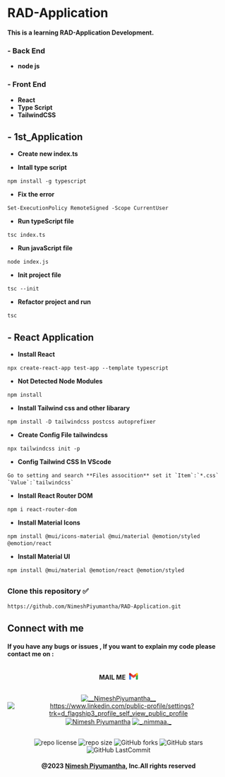 # RAD-Application

**This is a learning RAD-Application Development.**

### - Back End
- **node js**



### - Front End

- **React**
- **Type Script**
- **TailwindCSS**

##
## - 1st_Application


- **Create new index.ts**

- **Intall type script**

```
npm install -g typescript
```

- **Fix the error**

```
Set-ExecutionPolicy RemoteSigned -Scope CurrentUser
```

- **Run typeScript file**

```
tsc index.ts
```

- **Run javaScript file**

```
node index.js
```

- **Init project file**

```
tsc --init
```

- **Refactor project and run**

```
tsc
```

## - React Application

- **Install React**

```
npx create-react-app test-app --template typescript
```

- **Not Detected Node Modules**

```
npm install
```

- **Install Tailwind css and other libarary**

```
npm install -D tailwindcss postcss autoprefixer
```

- **Create Config File tailwindcss**

```
npx tailwindcss init -p
```

- **Config Tailwind CSS In VScode**

```
Go to setting and search **Files assocition** set it `Item`:`*.css` `Value`:`tailwindcss`
```

- **Install React Router DOM**

```
npm i react-router-dom
```

- **Install Material Icons**

```
npm install @mui/icons-material @mui/material @emotion/styled @emotion/react
```

- **Install Material UI**

```
npm install @mui/material @emotion/react @emotion/styled
```

##

### Clone this repository ✅

```md
https://github.com/NimeshPiyumantha/RAD-Application.git
```

## Connect with me

#### If you have any bugs or issues , If you want to explain my code please contact me on :

<div align="center">
 <br><b>MAIL ME</b>&nbsp;
  <a href="mailto:nimeshpiyumantha11@gmail.com">
      <img width="20px" src="https://github.com/NimeshPiyumantha/red-alpha/blob/main/gmail.svg" />
  </a></p>

 </div>

##

<p align="center">
<a href="https://twitter.com/NPiyumantha60"><img align="center" src="https://raw.githubusercontent.com/rahuldkjain/github-profile-readme-generator/master/src/images/icons/Social/twitter.svg" alt="__NimeshPiyumantha__" height="30" width="40" /></a>
<a href="https://www.linkedin.com/in/nimesh-piyumantha-33736a222" target="blank"><img align="center" src="https://raw.githubusercontent.com/rahuldkjain/github-profile-readme-generator/master/src/images/icons/Social/linked-in-alt.svg" alt="https://www.linkedin.com/public-profile/settings?trk=d_flagship3_profile_self_view_public_profile" height="30" width="40" /></a>
<a href="https://www.facebook.com/profile.php?id=100025931563090" target="blank"><img align="center" src="https://raw.githubusercontent.com/rahuldkjain/github-profile-readme-generator/master/src/images/icons/Social/facebook.svg" alt="Nimesh Piyumantha" height="30" width="40" /></a>
<a href="https://www.instagram.com/_.nimmaa._/" target="blank"><img align="center" src="https://raw.githubusercontent.com/rahuldkjain/github-profile-readme-generator/master/src/images/icons/Social/instagram.svg" alt="_.nimmaa._" height="30" width="40" /></a>
</p>

##

<div align="center">

![repo license](https://img.shields.io/github/license/NimeshPiyumantha/RAD-Application?&labelColor=black&color=3867d6&style=for-the-badge)
![repo size](https://img.shields.io/github/repo-size/NimeshPiyumantha/RAD-Application?label=Repo%20Size&style=for-the-badge&labelColor=black&color=20bf6b)
![GitHub forks](https://img.shields.io/github/forks/NimeshPiyumantha/RAD-Application?&labelColor=black&color=0fb9b1&style=for-the-badge)
![GitHub stars](https://img.shields.io/github/stars/NimeshPiyumantha/RAD-Application?&labelColor=black&color=f7b731&style=for-the-badge)
![GitHub LastCommit](https://img.shields.io/github/last-commit/NimeshPiyumantha/RAD-Application?logo=github&labelColor=black&color=d1d8e0&style=for-the-badge)

</div>

<div align="center">

#### @2023 [Nimesh Piyumantha](https://github.com/NimeshPiyumantha/), Inc.All rights reserved

</div>
